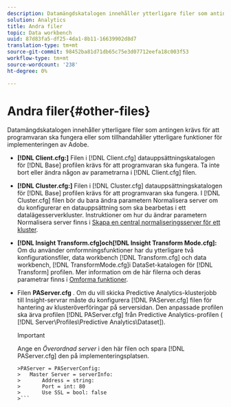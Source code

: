 ```yaml
---
description: Datamängdskatalogen innehåller ytterligare filer som antingen krävs för att programvaran ska fungera eller som tillhandahåller ytterligare funktioner för implementeringen av Adobe.
solution: Analytics
title: Andra filer
topic: Data workbench
uuid: 87d83fa5-df25-4da1-8b11-16639902d8d7
translation-type: tm+mt
source-git-commit: 98452ba81d71db65c75e3d07712eefa18c003f53
workflow-type: tm+mt
source-wordcount: '238'
ht-degree: 0%

---
```



# Andra filer{#other-files}

Datamängdskatalogen innehåller ytterligare filer som antingen krävs för att programvaran ska fungera eller som tillhandahåller ytterligare funktioner för implementeringen av Adobe.

* **[!DNL Client.cfg:]** Filen i [!DNL Client.cfg] datauppsättningskatalogen för [!DNL Base] profilen krävs för att programvaran ska fungera. Ta inte bort eller ändra någon av parametrarna i [!DNL Client.cfg] filen.

* **[!DNL Cluster.cfg:]** Filen i [!DNL Cluster.cfg] datauppsättningskatalogen för [!DNL Base] profilen krävs för att programvaran ska fungera. I [!DNL Cluster.cfg] filen bör du bara ändra parametern Normalisera server om du konfigurerar en datauppsättning som ska bearbetas i ett datalägesserverkluster. Instruktioner om hur du ändrar parametern Normalisera server finns i [Skapa en central normaliseringsserver för ett kluster](../../../home/c-dataset-const-proc/c-log-proc-config-file/c-ins-svr-file-svr-unit.md).

* **[!DNL Insight Transform.cfg]och[!DNL Insight Transform Mode.cfg]:** Om du använder omformningsfunktioner har du ytterligare två konfigurationsfiler, data workbench [!DNL Transform.cfg] och data workbench, [!DNL TransformMode.cfg]i DataSet-katalogen för [!DNL Transform] profilen. Mer information om de här filerna och deras parametrar finns i [Omforma funktioner](https://docs.adobe.com/content/help/en/data-workbench/using/server-admin-install/transform/t-config-tfm.html).

* Filen **PAServer.cfg** . Om du vill skicka Predictive Analytics-klusterjobb till Insight-servrar måste du konfigurera [!DNL PAServer.cfg] filen för hantering av klusteröverföringar på serversidan.
Den anpassade profilen ska ärva profilen [!DNL PAServer.cfg] från Predictive Analytics-profilen ( [!DNL Server\Profiles\Predictive Analytics\Dataset]).

   >[!IMPORTANT]
   >
   >Ange en *Överordnad server* i den här filen och spara [!DNL PAServer.cfg] den på implementeringsplatsen.
   >
   >
   ```
   >PAServer = PAServerConfig: 
   >   Master Server = serverInfo: 
   >       Address = string: 
   >       Port = int: 80
   >       Use SSL = bool: false
   >```

